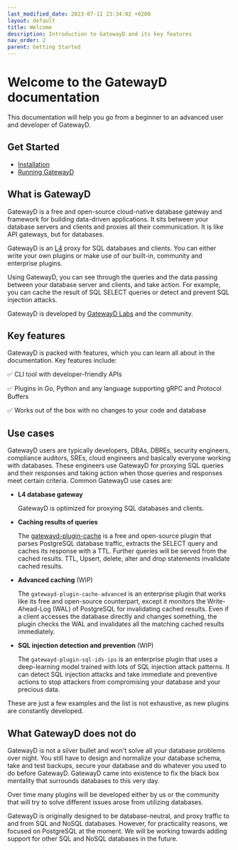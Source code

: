 ```yaml
---
last_modified_date: 2023-07-11 23:34:02 +0200
layout: default
title: Welcome
description: Introduction to GatewayD and its key features
nav_order: 2
parent: Getting Started
---
```


# Welcome to the GatewayD documentation

This documentation will help you go from a beginner to an advanced user and developer of GatewayD.

## Get Started

- [Installation](./installation)
- [Running GatewayD](./running-gatewayd)

## What is GatewayD

GatewayD is a free and open-source cloud-native database gateway and framework for building data-driven applications. It sits between your database servers and clients and proxies all their communication. It is like API gateways, but for databases.

GatewayD is an [L4](https://en.wikipedia.org/wiki/Transport_layer) proxy for SQL databases and clients. You can either write your own plugins or make use of our built-in, community and enterprise plugins.

Using GatewayD, you can see through the queries and the data passing between your database server and clients, and take action. For example, you can cache the result of SQL SELECT queries or detect and prevent SQL injection attacks.

GatewayD is developed by [GatewayD Labs](https://gatewayd.io) and the community.

## Key features

GatewayD is packed with features, which you can learn all about in the documentation. Key features include:

✅ CLI tool with developer-friendly APIs

✅ Plugins in Go, Python and any language supporting gRPC and Protocol Buffers

✅ Works out of the box with no changes to your code and database

## Use cases

GatewayD users are typically developers, DBAs, DBREs, security engineers, compliance auditors, SREs, cloud engineers and basically everyone working with databases. These engineers use GatewayD for proxying SQL queries and their responses and taking action when those queries and responses meet certain criteria. Common GatewayD use cases are:

- **L4 database gateway**

    GatewayD is optimized for proxying SQL databases and clients.

- **Caching results of queries**

    The [gatewayd-plugin-cache](../plugins/gatewayd-plugin-cache) is a free and open-source plugin that parses PostgreSQL database traffic, extracts the SELECT query and caches its response with a TTL. Further queries will be served from the cached results. TTL, Upsert, delete, alter and drop statements invalidate cached results.

- **Advanced caching** (WIP)

    The `gatewayd-plugin-cache-advanced` is an enterprise plugin that works like its free and open-source counterpart, except it monitors the Write-Ahead-Log (WAL) of PostgreSQL for invalidating cached results. Even if a client accesses the database directly and changes something, the plugin checks the WAL and invalidates all the matching cached results immediately.

- **SQL injection detection and prevention** (WIP)

    The `gatewayd-plugin-sql-ids-ips` is an enterprise plugin that uses a deep-learning model trained with lots of SQL injection attack patterns. It can detect SQL injection attacks and take immediate and preventive actions to stop attackers from compromising your database and your precious data.

These are just a few examples and the list is not exhaustive, as new plugins are constantly developed.

## What GatewayD does not do

GatewayD is not a silver bullet and won't solve all your database problems over night. You still have to design and normalize your database schema, take and test backups, secure your database and do whatever you used to do before GatewayD. GatewayD came into existence to fix the black box mentality that surrounds databases to this very day.

Over time many plugins will be developed either by us or the community that will try to solve different issues arose from utilizing databases.

GatewayD is originally designed to be database-neutral, and proxy traffic to and from SQL and NoSQL databases. However, for practicality reasons, we focused on PostgreSQL at the moment. We will be working towards adding support for other SQL and NoSQL databases in the future.
